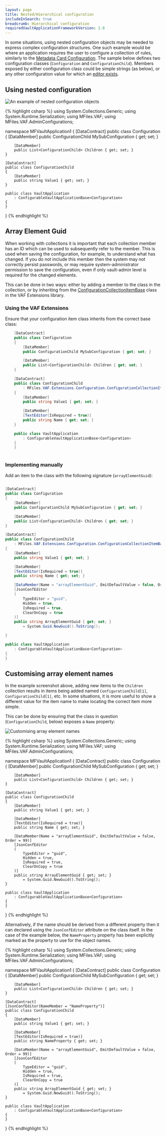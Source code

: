 ```yaml
---
layout: page
title: Nested/Hierarchical configuration
includeInSearch: true
breadcrumb: Hierarchical configuration
requiredVaultApplicationFrameworkVersion: 2.0
---
```


In some situations, using nested configuration objects may be needed to express complex configuration structures.  One such example would be where an application requires the user to configure a collection of rules, similarly to the [Metadata Card Configuration](/Built-In/Metadata-Card-Configuration/).  The sample below defines two configuration classes (`Configuration` and `ConfigurationChild`).  Members exposed by either configuration class could be simple strings (as below), or any other configuration value for which an [editor exists](../Editors).

## Using nested configuration

![An example of nested configuration objects](nested-configuration.png)

{% highlight csharp %}
using System.Collections.Generic;
using System.Runtime.Serialization;
using MFiles.VAF;
using MFiles.VAF.AdminConfigurations;

namespace MFVaultApplication1
{
	[DataContract]
	public class Configuration
	{
		[DataMember]
		public ConfigurationChild MySubConfiguration { get; set; }

		[DataMember]
		public List<ConfigurationChild> Children { get; set; }
	}

	[DataContract]
	public class ConfigurationChild
	{
		[DataMember]
		public string Value1 { get; set; }
	}

	public class VaultApplication
		: ConfigurableVaultApplicationBase<Configuration>
	{
	}
}
{% endhighlight %}

## Array Element Guid

When working with collections it is important that each collection member has an ID which can be used to subsequently refer to the member.  This is used when saving the configuration, for example, to understand what has changed.  If you do not include this member then the system may not correctly persist passwords, or may require system-administrator permission to save the configuration, even if only vault-admin level is required for the changed elements.

This can be done in two ways: either by adding a member to the class in the collection, or by inheriting from the [ConfigurationCollectionItemBase](https://github.com/M-Files/VAF.Extensions.Community/blob/master/MFiles.VAF.Extensions/Configuration/ConfigurationCollectionItemBase.cs) class in the VAF Extensions library.

### Using the VAF Extensions

Ensure that your configuration item class inherits from the correct base class:

```csharp
	[DataContract]
	public class Configuration
	{
		[DataMember]
		public ConfigurationChild MySubConfiguration { get; set; }

		[DataMember]
		public List<ConfigurationChild> Children { get; set; }
	}

	[DataContract]
	public class ConfigurationChild
		: MFiles.VAF.Extensions.Configuration.ConfigurationCollectionItemBase
	{
		[DataMember]
		public string Value1 { get; set; }

		[DataMember]
		[TextEditor(IsRequired = true)]
		public string Name { get; set; }
	}

	public class VaultApplication
		: ConfigurableVaultApplicationBase<Configuration>
	{
	}
	
```

### Implementing manually

Add an item to the class with the following signature (`arrayElementGuid`):

```csharp

[DataContract]
public class Configuration
{
	[DataMember]
	public ConfigurationChild MySubConfiguration { get; set; }

	[DataMember]
	public List<ConfigurationChild> Children { get; set; }
}

[DataContract]
public class ConfigurationChild
	: MFiles.VAF.Extensions.Configuration.ConfigurationCollectionItemBase
{
	[DataMember]
	public string Value1 { get; set; }

	[DataMember]
	[TextEditor(IsRequired = true)]
	public string Name { get; set; }

	[DataMember(Name = "arrayElementGuid", EmitDefaultValue = false, Order = 99)]
	[JsonConfEditor
	(
		TypeEditor = "guid",
		Hidden = true,
		IsRequired = true,
		ClearOnCopy = true
	)]
	public string ArrayElementGuid { get; set; }
		= System.Guid.NewGuid().ToString();

}

public class VaultApplication
	: ConfigurableVaultApplicationBase<Configuration>
{
}

```

## Customising array element names

In the example screenshot above, adding new items to the `Children` collection results in items being added named `ConfigurationChild[1]`, `ConfigurationChild[1]`, etc.  In some situations, it is more useful to show a different value for the item name to make locating the correct item more simple.

This can be done by ensuring that the class in question (`ConfigurationChild`, below) exposes a `Name` property:

![Customising array element names](name-member.png)

{% highlight csharp %}
using System.Collections.Generic;
using System.Runtime.Serialization;
using MFiles.VAF;
using MFiles.VAF.AdminConfigurations;

namespace MFVaultApplication1
{
	[DataContract]
	public class Configuration
	{
		[DataMember]
		public ConfigurationChild MySubConfiguration { get; set; }

		[DataMember]
		public List<ConfigurationChild> Children { get; set; }
	}

	[DataContract]
	public class ConfigurationChild
	{
		[DataMember]
		public string Value1 { get; set; }

		[DataMember]
		[TextEditor(IsRequired = true)]
		public string Name { get; set; }

		[DataMember(Name = "arrayElementGuid", EmitDefaultValue = false, Order = 99)]
		[JsonConfEditor
		(
			TypeEditor = "guid",
			Hidden = true,
			IsRequired = true,
			ClearOnCopy = true
		)]
		public string ArrayElementGuid { get; set; }
			= System.Guid.NewGuid().ToString();
	}

	public class VaultApplication
		: ConfigurableVaultApplicationBase<Configuration>
	{
	}
}
{% endhighlight %}

Alternatively, if the name should be derived from a different property then it can declared using the `JsonConfEditor` attribute on the class itself.  In the case of the example below, the `NameProperty` property has been explicitly marked as the property to use for the object names.

{% highlight csharp %}
using System.Collections.Generic;
using System.Runtime.Serialization;
using MFiles.VAF;
using MFiles.VAF.AdminConfigurations;

namespace MFVaultApplication1
{
	[DataContract]
	public class Configuration
	{
		[DataMember]
		public ConfigurationChild MySubConfiguration { get; set; }

		[DataMember]
		public List<ConfigurationChild> Children { get; set; }
	}

	[DataContract]
	[JsonConfEditor(NameMember = "NameProperty")]
	public class ConfigurationChild
	{
		[DataMember]
		public string Value1 { get; set; }

		[DataMember]
		[TextEditor(IsRequired = true)]
		public string NameProperty { get; set; }

		[DataMember(Name = "arrayElementGuid", EmitDefaultValue = false, Order = 99)]
		[JsonConfEditor
		(
			TypeEditor = "guid",
			Hidden = true,
			IsRequired = true,
			ClearOnCopy = true
		)]
		public string ArrayElementGuid { get; set; }
			= System.Guid.NewGuid().ToString();
	}

	public class VaultApplication
		: ConfigurableVaultApplicationBase<Configuration>
	{
	}
}
{% endhighlight %}
